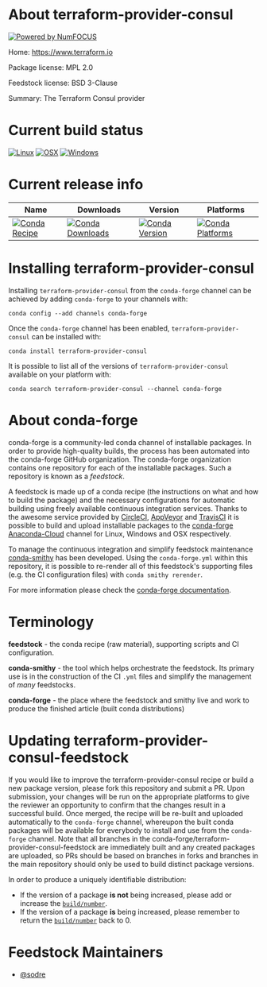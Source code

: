 About terraform-provider-consul
===============================

[![Powered by NumFOCUS](https://img.shields.io/badge/powered%20by-NumFOCUS-orange.svg?style=flat&colorA=E1523D&colorB=007D8A)](http://numfocus.org)

Home: https://www.terraform.io

Package license: MPL 2.0

Feedstock license: BSD 3-Clause

Summary: The Terraform Consul provider



Current build status
====================

[![Linux](https://img.shields.io/circleci/project/github/conda-forge/terraform-provider-consul-feedstock/master.svg?label=Linux)](https://circleci.com/gh/conda-forge/terraform-provider-consul-feedstock)
[![OSX](https://img.shields.io/travis/conda-forge/terraform-provider-consul-feedstock/master.svg?label=macOS)](https://travis-ci.org/conda-forge/terraform-provider-consul-feedstock)
[![Windows](https://img.shields.io/appveyor/ci/conda-forge/terraform-provider-consul-feedstock/master.svg?label=Windows)](https://ci.appveyor.com/project/conda-forge/terraform-provider-consul-feedstock/branch/master)

Current release info
====================

| Name | Downloads | Version | Platforms |
| --- | --- | --- | --- |
| [![Conda Recipe](https://img.shields.io/badge/recipe-terraform--provider--consul-green.svg)](https://anaconda.org/conda-forge/terraform-provider-consul) | [![Conda Downloads](https://img.shields.io/conda/dn/conda-forge/terraform-provider-consul.svg)](https://anaconda.org/conda-forge/terraform-provider-consul) | [![Conda Version](https://img.shields.io/conda/vn/conda-forge/terraform-provider-consul.svg)](https://anaconda.org/conda-forge/terraform-provider-consul) | [![Conda Platforms](https://img.shields.io/conda/pn/conda-forge/terraform-provider-consul.svg)](https://anaconda.org/conda-forge/terraform-provider-consul) |

Installing terraform-provider-consul
====================================

Installing `terraform-provider-consul` from the `conda-forge` channel can be achieved by adding `conda-forge` to your channels with:

```
conda config --add channels conda-forge
```

Once the `conda-forge` channel has been enabled, `terraform-provider-consul` can be installed with:

```
conda install terraform-provider-consul
```

It is possible to list all of the versions of `terraform-provider-consul` available on your platform with:

```
conda search terraform-provider-consul --channel conda-forge
```


About conda-forge
=================

conda-forge is a community-led conda channel of installable packages.
In order to provide high-quality builds, the process has been automated into the
conda-forge GitHub organization. The conda-forge organization contains one repository
for each of the installable packages. Such a repository is known as a *feedstock*.

A feedstock is made up of a conda recipe (the instructions on what and how to build
the package) and the necessary configurations for automatic building using freely
available continuous integration services. Thanks to the awesome service provided by
[CircleCI](https://circleci.com/), [AppVeyor](https://www.appveyor.com/)
and [TravisCI](https://travis-ci.org/) it is possible to build and upload installable
packages to the [conda-forge](https://anaconda.org/conda-forge)
[Anaconda-Cloud](https://anaconda.org/) channel for Linux, Windows and OSX respectively.

To manage the continuous integration and simplify feedstock maintenance
[conda-smithy](https://github.com/conda-forge/conda-smithy) has been developed.
Using the ``conda-forge.yml`` within this repository, it is possible to re-render all of
this feedstock's supporting files (e.g. the CI configuration files) with ``conda smithy rerender``.

For more information please check the [conda-forge documentation](https://conda-forge.org/docs/).

Terminology
===========

**feedstock** - the conda recipe (raw material), supporting scripts and CI configuration.

**conda-smithy** - the tool which helps orchestrate the feedstock.
                   Its primary use is in the construction of the CI ``.yml`` files
                   and simplify the management of *many* feedstocks.

**conda-forge** - the place where the feedstock and smithy live and work to
                  produce the finished article (built conda distributions)


Updating terraform-provider-consul-feedstock
============================================

If you would like to improve the terraform-provider-consul recipe or build a new
package version, please fork this repository and submit a PR. Upon submission,
your changes will be run on the appropriate platforms to give the reviewer an
opportunity to confirm that the changes result in a successful build. Once
merged, the recipe will be re-built and uploaded automatically to the
`conda-forge` channel, whereupon the built conda packages will be available for
everybody to install and use from the `conda-forge` channel.
Note that all branches in the conda-forge/terraform-provider-consul-feedstock are
immediately built and any created packages are uploaded, so PRs should be based
on branches in forks and branches in the main repository should only be used to
build distinct package versions.

In order to produce a uniquely identifiable distribution:
 * If the version of a package **is not** being increased, please add or increase
   the [``build/number``](https://conda.io/docs/user-guide/tasks/build-packages/define-metadata.html#build-number-and-string).
 * If the version of a package **is** being increased, please remember to return
   the [``build/number``](https://conda.io/docs/user-guide/tasks/build-packages/define-metadata.html#build-number-and-string)
   back to 0.

Feedstock Maintainers
=====================

* [@sodre](https://github.com/sodre/)

